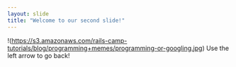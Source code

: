 ```yaml
---
layout: slide
title: "Welcome to our second slide!"
---
```

!(https://s3.amazonaws.com/rails-camp-tutorials/blog/programming+memes/programming-or-googling.jpg)
Use the left arrow to go back!
